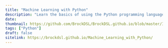 ```yaml
---
title: "Machine Learning with Python"
description: "Learn the basics of using the Python programming language for machine learning"
date:
thumbnail: https://github.com/BrockDSL/BrockDSL.github.io/blob/master/Images/Machine-Learning-Python.jpg?raw=true
tags: ["Python"]
draft: false
sitelink: https://brockdsl.github.io/Machine_Learning_with_Python/
---
```


